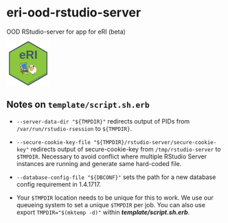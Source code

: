 # eri-ood-rstudio-server
OOD RStudio-server for app for eRI (beta)
<p align="left" width="20%">
    <img width="20%" src="https://github.com/nesi/eri-easyconfigs/blob/main/resources/eri_hex.png"> 
</p>

## Notes on `template/script.sh.erb` 

* `--server-data-dir "${TMPDIR}"` redirects output of PIDs from `/var/run/rstudio-rsession` to `${TMPDIR}`.
 
* `--secure-cookie-key-file "${TMPDIR}/rstudio-server/secure-cookie-key"` redirects output of secure-cookie-key from `/tmp/rstudio-server` to `$TMPDIR`. Necessary to avoid conflict where multiple RStudio Server instances are running and generate same hard-coded file.
 
* `--database-config-file "${DBCONF}"` sets the path for a new database config requirement in 1.4.1717.

* Your `$TMPDIR` location needs to be unique for this to work. We use our queueing system to set a unique `$TMPDIR` per job. You can also use export `TMPDIR="$(mktemp -d)"` within ***template/script.sh.erb***.
